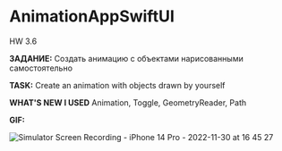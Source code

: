 # AnimationAppSwiftUI
HW 3.6


**ЗАДАНИЕ:** Создать анимацию с объектами нарисованными самостоятельно

**TASK:** Create an animation with objects drawn by yourself

**WHAT'S NEW I USED** Animation, Toggle, GeometryReader, Path

**GIF:**

![Simulator Screen Recording - iPhone 14 Pro - 2022-11-30 at 16 45 27](https://user-images.githubusercontent.com/97275239/204762644-e5b7f378-ee19-4d55-b88d-feacdd239eca.gif)
